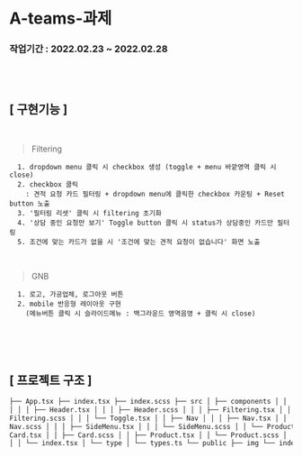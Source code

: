 # A-teams-과제

### 작업기간 : 2022.02.23 ~ 2022.02.28

<br><br>

## **[ 구현기능 ]**

<br>

> Filtering

```
  1. dropdown menu 클릭 시 checkbox 생성 (toggle + menu 바깥영역 클릭 시 close)
  2. checkbox 클릭
    : 견적 요청 카드 필터링 + dropdown menu에 클릭한 checkbox 카운팅 + Reset button 노출
  3. '필터링 리셋' 클릭 시 filtering 초기화
  4. '상담 중인 요청만 보기' Toggle button 클릭 시 status가 상담중인 카드만 필터링
  5. 조건에 맞는 카드가 없을 시 '조건에 맞는 견적 요청이 없습니다' 화면 노출

```

<br>

> GNB

```
  1. 로고, 가공업체, 로그아웃 버튼
  2. mobile 반응형 레이아웃 구현
    (메뉴버튼 클릭 시 슬라이드메뉴 : 백그라운드 영역음영 + 클릭 시 close)
```

<br>
<br>
<br>

## **[ 프로젝트 구조 ]**

```html
├── App.tsx ├── index.tsx ├── index.scss ├── src │ ├── components │ │ ├── Header
│ │ │ ├── Header.tsx │ │ │ ├── Header.scss │ │ │ ├── Filtering.tsx │ │ │ ├──
Filtering.scss │ │ │ └── Toggle.tsx │ │ ├── Nav │ │ │ ├── Nav.tsx │ │ │ ├──
Nav.scss │ │ │ ├── SideMenu.tsx │ │ │ └── SideMenu.scss │ │ └── Product │ │ ├──
Card.tsx │ │ ├── Card.scss │ │ ├── Product.tsx │ │ └── Product.scss │ ├── store
│ │ └── index.tsx │ └── type │ └── types.ts └── public ├── img └── index.html
```
